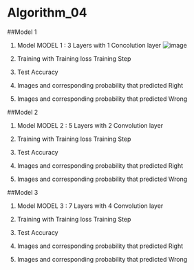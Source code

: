 # Algorithm_04
##Model 1
1. Model
MODEL 1 : 3 Layers with 1 Concolution layer
![image](https://user-images.githubusercontent.com/55487601/83425838-3bcc7d80-a469-11ea-9319-314be3c2bf4a.png)

2. Training with Training loss
Training Step


3. Test Accuracy


4. Images and corresponding probability that predicted Right


5. Images and corresponding probability that predicted Wrong

##Model 2
1. Model
MODEL 2 : 5 Layers with 2 Convolution layer

2. Training with Training loss
Training Step

3. Test Accuracy

4. Images and corresponding probability that predicted Right

5. Images and corresponding probability that predicted Wrong

##Model 3
1. Model
MODEL 3 : 7 Layers with 4 Convolution layer

2. Training with Training loss
Training Step

3. Test Accuracy

4. Images and corresponding probability that predicted Right

5. Images and corresponding probability that predicted Wrong
